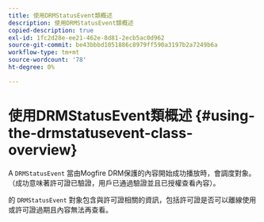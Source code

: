 ```yaml
---
title: 使用DRMStatusEvent類概述
description: 使用DRMStatusEvent類概述
copied-description: true
exl-id: 1fc2d28e-ee21-462e-8d81-2ecb5ac0d962
source-git-commit: be43bbbd1051886c8979ff590a3197b2a7249b6a
workflow-type: tm+mt
source-wordcount: '78'
ht-degree: 0%

---
```


# 使用DRMStatusEvent類概述 {#using-the-drmstatusevent-class-overview}

A `DRMStatusEvent` 當由Mogfire DRM保護的內容開始成功播放時，會調度對象。 （成功意味著許可證已驗證，用戶已通過驗證並且已授權查看內容）。

的 `DRMStatusEvent` 對象包含與許可證相關的資訊，包括許可證是否可以離線使用或許可證過期且內容無法再查看。

